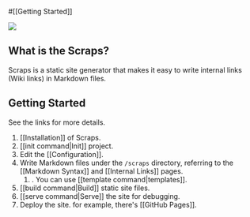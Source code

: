 #[[Getting Started]]

![](https://github.com/boykush/scraps/raw/main/assets/logo_opacity.png?raw=true)

##  What is the Scraps?

Scraps is a static site generator that makes it easy to write internal links (Wiki links) in Markdown files.

## Getting Started

See the links for more details.

1. [[Installation]] of Scraps.
2. [[init command|Init]] project.
3. Edit the [[Configuration]].
4. Write Markdown files under the `/scraps` directory, referring to the [[Markdown Syntax]] and [[Internal Links]] pages.
   1. . You can use [[template command|templates]].
5. [[build command|Build]] static site files.
6. [[serve command|Serve]] the site for debugging.
7. Deploy the site. for example, there's [[GitHub Pages]].
